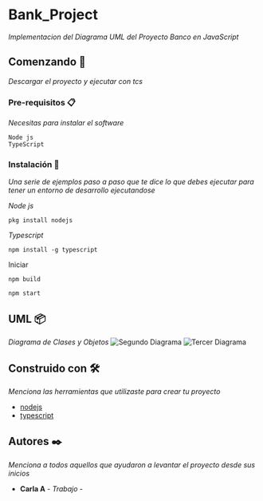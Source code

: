 # Bank_Project
_Implementacion del Diagrama UML del Proyecto Banco en JavaScript_

## Comenzando 🚀

_Descargar el proyecto y ejecutar con tcs_

### Pre-requisitos 📋

_Necesitas para instalar el software_

```
Node js
TypeScript
```

### Instalación 🔧

_Una serie de ejemplos paso a paso que te dice lo que debes ejecutar para tener un entorno de desarrollo ejecutandose_

_Node js_

```
pkg install nodejs
```

_Typescript_

```
npm install -g typescript
```
Iniciar

```
npm build
```
```
npm start
```
## UML 📦

_Diagrama de Clases y Objetos_
![Segundo Diagrama](https://64.media.tumblr.com/98151ca60090bb35b33ebcd0cc875571/2af4c45009c8dfe7-7d/s2048x3072/32542c74b78e625f10d76d8b05e2c0d87a5545dd.png)
![Tercer Diagrama](https://64.media.tumblr.com/c2dfa97d7e8bd019a2e6c06c90d16d12/93341d61a99fc646-78/s1280x1920/bce735dd75f83384818340a5e67b6a84e8e60d70.png)

## Construido con 🛠️

_Menciona las herramientas que utilizaste para crear tu proyecto_

* [nodejs](https://nodejs.org/es/)
* [typescript](https://www.typescriptlang.org/) 

## Autores ✒️

_Menciona a todos aquellos que ayudaron a levantar el proyecto desde sus inicios_

* **Carla A** - *Trabajo* -

